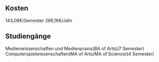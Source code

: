 
## Kosten
143,08€/Semester
286,16€/Jahr
## Studiengänge
Medienwissenschaften und Medienpraxis(BA of Arts)(7 Semester)
Computerspielwissenschaften(MA of Arts/MA of Science)(4 Semester)